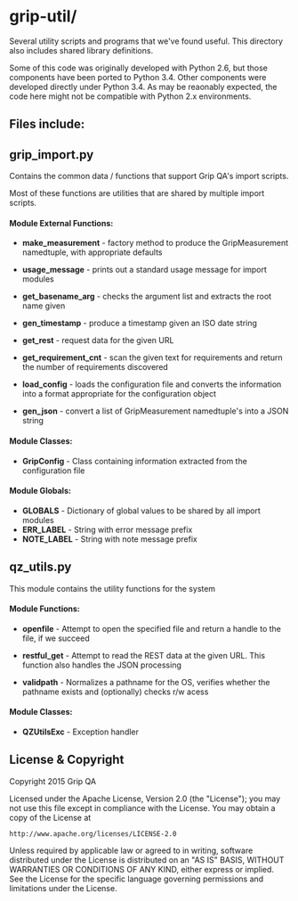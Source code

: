 grip-util/
=========================

Several utility scripts and programs that we've found useful. This directory
also includes shared library definitions.

Some of this code was originally developed with Python 2.6, but those components
have been ported to Python 3.4. Other components were developed directly under
Python 3.4. As may be reaonably expected, the code here
might not be compatible with Python 2.x environments.

Files include:
----------------------

grip_import.py
----------------------
Contains the common data / functions that support Grip QA's
import scripts.

Most of these functions are utilities that are shared by multiple import
scripts.

#### Module External Functions:
* **make_measurement** - factory method to produce the GripMeasurement
namedtuple, with appropriate defaults

* **usage_message** - prints out a standard usage message for import modules
 
* **get_basename_arg** - checks the argument list and extracts the root name
given

* **gen_timestamp** - produce a timestamp given an ISO date string

* **get_rest** - request data for the given URL

* **get_requirement_cnt** - scan the given text for requirements and return the
number of requirements discovered

* **load_config** - loads the configuration file and converts the information
into a format appropriate for the configuration object

* **gen_json** - convert a list of GripMeasurement namedtuple's into a JSON
string

#### Module Classes:
* **GripConfig** - Class containing information extracted from the configuration
   file

#### Module Globals:
* **GLOBALS** - Dictionary of global values to be shared by all import modules
* **ERR_LABEL** - String with error message prefix
* **NOTE_LABEL** - String with note message prefix

qz_utils.py
----------------------
This module contains the utility functions for the system


#### Module Functions:
* **openfile** - Attempt to open the specified file and return a handle to
the file, if we succeed

* **restful_get** - Attempt to read the REST data at the given URL. This
function also handles the JSON processing

* **validpath** - Normalizes a pathname for the OS, verifies whether the
pathname exists and (optionally) checks r/w acess


#### Module Classes:
* **QZUtilsExc** - Exception handler

License & Copyright
----------------------


Copyright 2015 Grip QA

Licensed under the Apache License, Version 2.0 (the "License");
you may not use this file except in compliance with the License.
You may obtain a copy of the License at

    http://www.apache.org/licenses/LICENSE-2.0

Unless required by applicable law or agreed to in writing, software
distributed under the License is distributed on an "AS IS" BASIS,
WITHOUT WARRANTIES OR CONDITIONS OF ANY KIND, either express or implied.
See the License for the specific language governing permissions and
limitations under the License.

